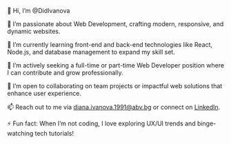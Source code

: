 👋 Hi, I’m @DidIvanova

👀 I’m passionate about Web Development, crafting modern, responsive, and dynamic websites.

🌱 I’m currently learning front-end and back-end technologies like React, Node.js, and database management to expand my skill set.

💼 I’m actively seeking a full-time or part-time Web Developer position where I can contribute and grow professionally.

💞️ I’m open to collaborating on team projects or impactful web solutions that enhance user experience.

📫 Reach out to me via diana.ivanova.1991@abv.bg or connect on [LinkedIn](https://www.linkedin.com/in/diana-ivanova-b9086490/).

⚡ Fun fact: When I’m not coding, I love exploring UX/UI trends and binge-watching tech tutorials!

<!---
DidIvanova/DidIvanova is a ✨ special ✨ repository because its `README.md` (this file) appears on your GitHub profile.
You can click the Preview link to take a look at your changes.
--->
